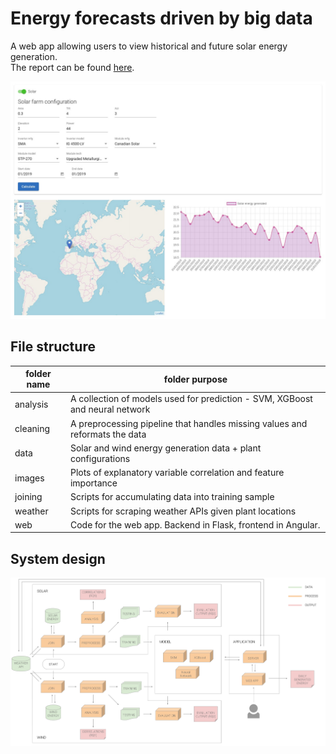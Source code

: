# Energy forecasts driven by big data

A web app allowing users to view historical and future solar energy generation.    
The report can be found [here](https://drive.google.com/open?id=1CQBaUppiORZo2fs5DBOr_yuqdlKYKuuB).

![webapp](readme_images/web_interface.jpeg)


## File structure
|folder name| folder purpose                                                              |
|----------|------------------------------------------------------------------------------|
| analysis | A collection of models used for prediction - SVM, XGBoost and neural network |
| cleaning | A preprocessing pipeline that handles missing values and reformats the data  |
| data     | Solar and wind energy generation data + plant configurations                 |
| images   | Plots of explanatory variable correlation and feature importance             |
| joining  | Scripts for accumulating data into training sample                           |
| weather  | Scripts for scraping weather APIs given plant locations                      |
| web      | Code for the web app. Backend in Flask, frontend in Angular.                 |

## System design

![sysdesign](readme_images/system_design.png)
